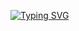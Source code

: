 [![Typing SVG](https://readme-typing-svg.herokuapp.com?font=SUSE&pause=1000&color=00BFFF&background=1977FF00&width=435&lines=I+am+ruby+developer)](https://git.io/typing-svg)
